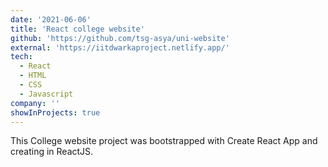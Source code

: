 ```yaml
---
date: '2021-06-06'
title: 'React college website'
github: 'https://github.com/tsg-asya/uni-website'
external: 'https://iitdwarkaproject.netlify.app/'
tech:
  - React
  - HTML
  - CSS
  - Javascript
company: ''
showInProjects: true
---
```


This College website project was bootstrapped with Create React App and creating in ReactJS.
